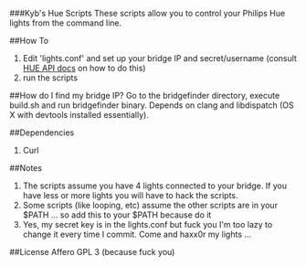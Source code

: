 ###Kyb's Hue Scripts
These scripts allow you to control your Philips Hue lights from the command line.

##How To
1. Edit 'lights.conf' and set up your bridge IP and secret/username (consult [HUE API docs](http://www.developers.meethue.com/documentation/getting-started) on how to do this)
2. run the scripts

##How do I find my bridge IP?
Go to the bridgefinder directory, execute build.sh and run bridgefinder binary. Depends on clang and libdispatch (OS X with devtools installed essentially).

##Dependencies
1. Curl

##Notes
1. The scripts assume you have 4 lights connected to your bridge. If you have less or more lights you will have to hack the scripts.
2. Some scripts (like looping, etc) assume the other scripts are in your $PATH ... so add this to your $PATH because do it
3. Yes, my secret key is in the lights.conf but fuck you I'm too lazy to change it every time I commit. Come and haxx0r my lights ...

##License
Affero GPL 3 (because fuck you)
